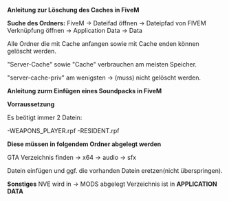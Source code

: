 **Anleitung zur Löschung des Caches in FiveM**

**Suche des Ordners:**
FiveM -> Dateifad öffnen -> Dateipfad von FIVEM Verknüpfung öffnen -> Application Data -> Data

Alle Ordner die mit Cache anfangen sowie mit Cache enden können gelöscht werden.

"Server-Cache" sowie "Cache" verbrauchen am meisten Speicher.

"server-cache-priv" am wenigsten -> (muss) nicht gelöscht werden.



**Anleitung zurm Einfügen eines Soundpacks in FiveM**

**Vorraussetzung**

Es beötigt immer 2 Datein:

-WEAPONS_PLAYER.rpf
-RESIDENT.rpf

**Diese müssen in folgendem Ordner abgelegt werden**

GTA Verzeichnis finden -> x64 -> audio -> sfx

Datein einfügen und ggf. die vorhanden Datein eretzen(nicht überspringen).


**Sonstiges**
NVE wird in -> MODS abgelegt 
Verzeichnis ist in **APPLICATION DATA**

